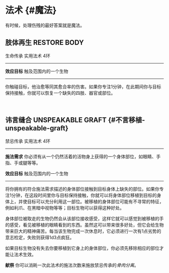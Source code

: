 # 法术 {#魔法}

有时候，处理伤残的最好答案就是魔法。

## 肢体再生 **RESTORE BODY**

生命传承 实用法术 4环

------------------------------------------------------------------------

**效应目标** 触及范围内的一个生物

------------------------------------------------------------------------

你触碰目标，他治愈等同其愈合率的伤害。如果你专注1分钟，在此期间你与目标保持接触，你就可以恢复一个缺失的四肢、器官或部位。

 

## 讳言缝合 UNSPEAKABLE GRAFT {#不言移植-unspeakable-graft}

禁忌传承 实用法术 4环

------------------------------------------------------------------------

**施法需求**
你必须有从一个仍然活着的活物身上获得的一个身体部位，如眼睛、手指、手或腿等等。

**效应目标** 触及范围内的一个生物

------------------------------------------------------------------------

将你拥有的符合施法需求描述的身体部位接触到目标身体上缺失的部位。如果你专注1分钟，在这段时间里你与目标保持接触，你就可以将身体部位移植到目标的身体上，并使目标可以充分利用这一部位。被移植的身体部位可能有不寻常的特征，例如利爪、在黑暗中视物等等；目标生物可以获得这种好处。

身体部位被取走的生物仍然会从该部位接收感受，这样它就可以感觉到被移植的手的感受，看见被移植的眼睛看到的东西。虽然这可以带来很多好处，但它会给生物带来巨大的精神痛苦。每当该生物完成一次休息时，它必须进行一次有1点劣势的意志检定，失败则获得1d3点疯狂。

如果目标生物没有失去你要移植到它身上的身体部位，你必须先移除相应的部位才能让法术生效。

**献祭** 你可以消耗一次此法术的施法次数来施放禁忌传承的*骨肉分离*。
